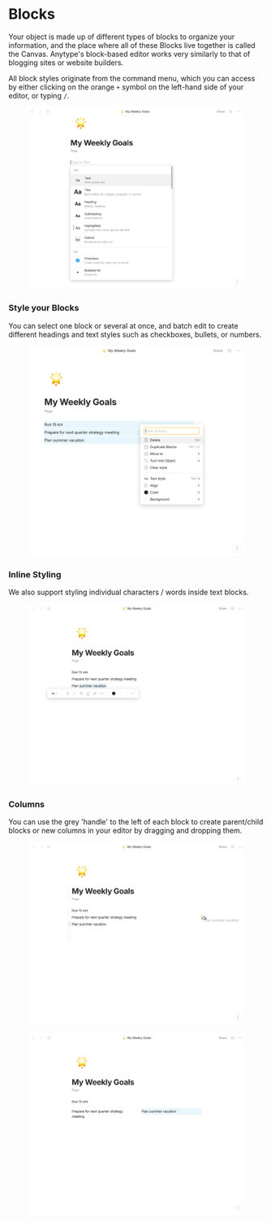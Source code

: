 # Blocks

Your object is made up of different types of blocks to organize your information, and the place where all of these Blocks live together is called the Canvas. Anytype's block-based editor works very similarly to that of blogging sites or website builders.

All block styles originate from the command menu, which you can access by either clicking on the orange `+` symbol on the left-hand side of your editor, or typing `/`.&#x20;

<figure><img src="../../.gitbook/assets/image (45) (1).png" alt="" width="563"><figcaption></figcaption></figure>

### Style your Blocks

You can select one block or several at once, and batch edit to create different headings and text styles such as checkboxes, bullets, or numbers.

<figure><img src="../../.gitbook/assets/image (47) (1).png" alt="" width="563"><figcaption></figcaption></figure>

### Inline Styling &#x20;

We also support styling individual characters / words inside text blocks.

<figure><img src="../../.gitbook/assets/image (48) (1).png" alt="" width="563"><figcaption></figcaption></figure>

### Columns

You can use the grey 'handle' to the left of each block to create parent/child blocks or new columns in your editor by dragging and dropping them.

<div><figure><img src="../../.gitbook/assets/image (49) (1).png" alt=""><figcaption></figcaption></figure> <figure><img src="../../.gitbook/assets/image (51) (1).png" alt=""><figcaption></figcaption></figure></div>
